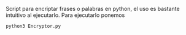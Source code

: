Script para encriptar frases o palabras en python, el uso es bastante intuitivo al ejecutarlo.
Para ejecutarlo ponemos
```bash
python3 Encryptor.py
```
